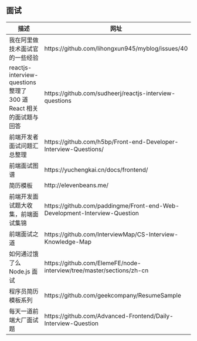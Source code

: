 ## 面试

<table>
  <thead>
    <tr>
      <th>描述</th>
      <th>网址</th>
    </tr>
  </thead>
  <tbody>
    <tr>
      <td>我在阿里做技术面试官的一些经验</td>
      <td>https://github.com/lihongxun945/myblog/issues/40</td>
    </tr>
    <tr>
      <td>reactjs-interview-questions 整理了 300 道 React 相关的面试题与回答</td>
      <td>https://github.com/sudheerj/reactjs-interview-questions</td>
    </tr>
    <tr>
      <td>前端开发者面试问题汇总整理</td>
      <td>https://github.com/h5bp/Front-end-Developer-Interview-Questions/</td>
    </tr>
    <tr>
      <td>前端面试图谱</td>
      <td>https://yuchengkai.cn/docs/frontend/</td>
    </tr>
    <tr>
      <td>简历模板</td>
      <td>http://elevenbeans.me/</td>
    </tr>
    <tr>
      <td>前端开发面试题大收集，前端面试集锦</td>
      <td>https://github.com/paddingme/Front-end-Web-Development-Interview-Question</td>
    </tr>
    <tr>
      <td>前端面试之道</td>
      <td>https://github.com/InterviewMap/CS-Interview-Knowledge-Map</td>
    </tr>
    <tr>
      <td>如何通过饿了么 Node.js 面试</td>
      <td>https://github.com/ElemeFE/node-interview/tree/master/sections/zh-cn</td>
    </tr>
    <tr>
      <td>程序员简历模板系列</td>
      <td>https://github.com/geekcompany/ResumeSample</td>
    </tr>
    <tr>
      <td>每天一道前端大厂面试题</td>
      <td>https://github.com/Advanced-Frontend/Daily-Interview-Question</td>
    </tr>
  </tbody>
</table>